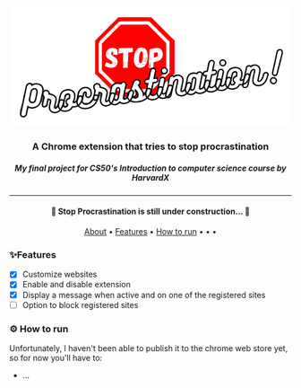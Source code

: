 <p align="center" id="about">
 <img src="https://raw.githubusercontent.com/sTaissa/stop-procrastinate/dev/images/stop_procrastinate.png">
</p>
<h3 align="center">
 A Chrome extension that tries to stop procrastination
</h3>
<h5 align="center">My final project for CS50's Introduction to computer science course by HarvardX</h5>

<hr>
<h4 align="center"> 
	🚧  Stop Procrastination is still under construction...  🚧
</h4>

<p align="center">
 <a href="#about">About</a> •
 <a href="#features">Features</a> • 
 <a href="#run">How to run</a> • 
 <a href="#"></a> • 
 <a href="#"></a> • 
 <a href="#"></a>
</p>

<h3 id="#features">✨Features</h3>

 - [x] Customize websites
 - [x] Enable and disable extension
 - [x] Display a message when active and on one of the registered sites
 - [ ] Option to block registered sites

<h3 id="run">⚙ How to run</h3>
<p>Unfortunately, I haven't been able to publish it to the chrome web store yet, so for now you'll have to:</p>
<ul>
	<li>...</li>
</ul>
